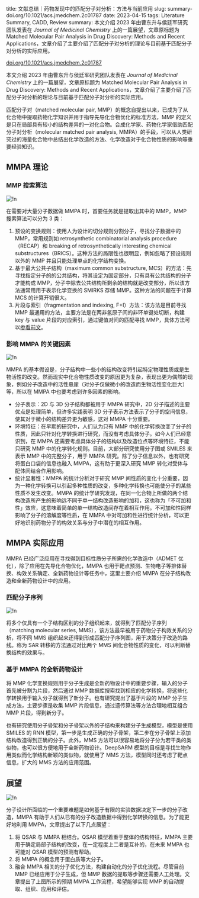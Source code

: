 title: 文献总结｜药物发现中的匹配分子对分析：方法与当前应用
slug: summary-doi.org/10.1021/acs.jmedchem.2c01787
date: 2023-04-15
tags: Literature Summary, CADD, Review
summary: 本文介绍 2023 年由曹东升与侯廷军研究团队发表在 *Journal of Medicinal Chemistry* 上的一篇展望，文章原标题为 Matched Molecular Pair Analysis in Drug Discovery: Methods and Recent Applications，文章介绍了主要介绍了匹配分子对分析的理论与目前基于匹配分子对分析的实际应用。

<i class="fa fa-external-link"></i> [doi.org/10.1021/acs.jmedchem.2c01787](https://doi.org/10.1021/acs.jmedchem.2c01787)

本文介绍 2023 年由曹东升与侯廷军研究团队发表在 *Journal of Medicinal Chemistry* 上的一篇展望，文章原标题为 Matched Molecular Pair Analysis in Drug Discovery: Methods and Recent Applications，文章介绍了主要介绍了匹配分子对分析的理论与目前基于匹配分子对分析的实际应用。

匹配分子对（matched molecular pair, MMP）的概念自提出以来，已成为了从化合物中提取药物化学知识并用于指导先导化合物优化的标准方法，MMP 的定义是只在局部具有较小的结构差异的一对化合物。合成化学家、药物化学家借助匹配分子对分析（molecular matched pair analysis, MMPA）的手段，可以从人类研究过的海量化合物中总结出化学改造的方法、化学改造对于化合物性质的影响等重要经验知识。

## MMPA 理论

### MMP 搜索算法

![!n](https://storage.live.com/items/4D18B16B8E0B1EDB!8784?authkey=ALYpzW-ZQ_VBXTU)

在需要对大量分子数据做 MMPA 时，首要任务就是提取出其中的 MMP，MMP 搜索算法可以分为 3 类：

1. 预设的变换规则：使用人为设计的切分规则分割分子，寻找分子数据中的 MMP，常用规则如 retrosynthetic combinatorial analysis procedure（RECAP）和 breaking of retrosynthetically interesting chemical substructures（BRICS）。这种方法的局限性也很明显，例如忽略了预设规则以外的 MMP 并且只能处理单点的化学结构变换。
2. 基于最大公共子结构（maximum common substructure, MCS）的方法：先寻找指定分子的的公共结构，将其设定为固定部分，只有具有公共结构的分子才能构成 MMP，分子中除去公共结构所剩余的结构就是改变部分，所以该方法通常用用于表示化学变换的 SMIRKS 存储 MMP。这种方法的问题在于计算 MCS 的计算开销很大。
3. 片段与索引（fragmentation and indexing, F+I）方法：该方法是目前寻找 MMP 最通用的方法，主要方法是在两非氢原子间的非环单键处切断，构建 key 与 value 片段的对应索引，通过键值对间的匹配寻找 MMP，具体方法可以[参看前文](https://leonis.cc/sui-sui-nian/2023-02-25-summary-doi.org/10.1021/ci900450m.html)。

### 影响 MMPA 的关键因素

![!n](https://storage.live.com/items/4D18B16B8E0B1EDB!8785?authkey=ALYpzW-ZQ_VBXTU)

MMPA 的基本假设是，分子结构中一些小的结构改变将引起特定物理性质或是生物活性的改变。然而现实中化合物性质改变的原因更为复杂，表现出更为偶然的现象，例如分子改造中的活性悬崖（对分子仅做微小的改造而生物活性变化巨大）等，所以在 MMPA 中也要考虑到许多因素的影响。

- 分子表示：2D 与 3D 分子结构都被用于 MMPA 研究中，2D 分子描述的主要优点是处理简单，但许多实践表明 3D 分子表示方法表示了分子的空间信息，使其对于微小的结构差异更为敏感，这对 MMPA 十分重要。
- 环境特征：在早期的研究中，人们认为只有 MMP 中的化学转换改变了分子的性质，因此只针对化学转换进行研究，而没有考虑具体分子。如今人们已经意识到，在 MMPA 还需要考虑具体分子的结构以及改造位点等环境特征，不能只研究 MMP 中的化学转化规则。目前，大部分研究使用分子图或 SMILES 来表示 MMP 中的完整分子，用于 MMPA 研究。除了分子信息以外，也有研究将蛋白口袋的信息也融入 MMPA，这有助于更深入研究 MMP 转化对受体与配体间结合作用影响。
- 统计显著性：MMPA 的统计分析对于研究 MMP 间性质的变化十分重要，因为一种化学转换可以引起多种性质的改变，多种化学转换也可能使分子的某些性质不发生改变。MMPA 的统计学研究发现，在同一化合物上所做的两个结构改造所产生的影响远不同于单一结构改造影响的加和，这也称为「不可加和性」效应，这意味着简单的单一结构改造间存在着相互作用。不可加和性同样影响了分子的溶解度等性质，在 MMPA 中对可加和性进行统计分析，可以更好地识别药物分子的构效关系与分子中潜在的相互作用。

## MMPA 实际应用

MMPA 已经广泛应用在寻找得到目标性质分子所需的化学改造中（ADMET 优化），除了应用在先导化合物优化，MMPA 也用于靶点预测、生物电子等排体替换、构效关系确定、全新药物设计等任务中，这里主要介绍 MMPA 在分子结构改造和全新药物设计中的应用。

### 匹配分子序列

![!n](https://storage.live.com/items/4D18B16B8E0B1EDB!8786?authkey=ALYpzW-ZQ_VBXTU)

将多个仅具有一个子结构区别的分子组织起来，就得到了匹配分子序列（matching molecular series, MMS），该方法最早被用于药物分子构效关系的分析，将不同 MMS 组织起来还得到形成匹配分子序列图，用于决策分子改造的路线。称为 SAR 转移的方法通过对比两个 MMS 间化合物性质的变化，可以判断替换结构的效果与。

### 基于 MMPA 的全新药物设计

将 MMP 化学变换规则用于分子生成是全新药物设计中的重要步骤，输入的分子首先被分割为片段，然后通过 MMP 数据库搜索找到相应的化学转换，将这些化学转换用于输入分子就得到了新分子。也有研究提出了基于片段的 MMP 分子生成方法，主要步骤是收集 MMP 片段信息，通过遗传算法等方法合理地相互组合 MMP 片段，得到新分子。

也有研究使用分子骨架和分子骨架以外的子结构来构建分子生成模型，模型是使用 SMILES 的 RNN 模型，第一步是生成正确的分子骨架，第二步在分子骨架上添加结构改造得到正确的分子。此外，MMS 方法可以很容易地将分子分为若干类的类似物，也可以很方便地用于全新药物设计。DeepSARM 模型的目标是寻找生物作用类似而化学结构新颖的类似物，就使用了 MMS 方法，模型同时还考虑了靶点信息，扩大的 MMS 方法的应用范围。

## 展望

![!n](https://storage.live.com/items/4D18B16B8E0B1EDB!8787?authkey=ALYpzW-ZQ_VBXTU)

分子设计所面临的一个重要难题是如何基于有限的实验数据决定下一步的分子改造，MMPA 有助于人们从已有的分子改造数据中得到化学转换的信息。为了能更好地利用 MMPA，文章提出了以下几点展望：

1. 将 QSAR 与 MMPA 相结合。QSAR 模型着重于整体的结构特征，MMPA 主要用于确定局部子结构的改变，在一定程度上二者是互补的，在未来 MMPA 也可能对 QSAR 模型的预测有帮助。
2. 将 MMPA 的概念用于蛋白质等大分子。
3. 融合 MMPA 相关的分子优化方法，构建自动化的分子优化流程。尽管目前 MMP 已经应用于分子生成，但 MMP 数据的提取等步骤还需要人工处理。文章提出了上图所示的预期 MMPA 工作流程，希望能够实现 MMP 的自动提取、组织、应用和评估。